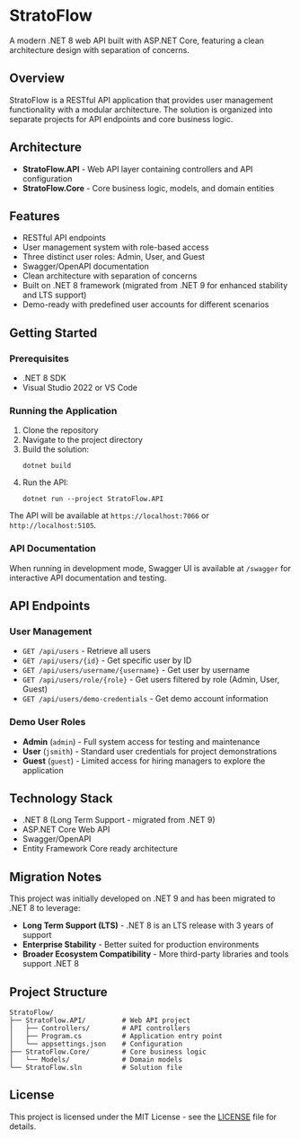 # StratoFlow

A modern .NET 8 web API built with ASP.NET Core, featuring a clean architecture design with separation of concerns.

## Overview

StratoFlow is a RESTful API application that provides user management functionality with a modular architecture. The solution is organized into separate projects for API endpoints and core business logic.

## Architecture

- **StratoFlow.API** - Web API layer containing controllers and API configuration
- **StratoFlow.Core** - Core business logic, models, and domain entities

## Features

- RESTful API endpoints
- User management system with role-based access
- Three distinct user roles: Admin, User, and Guest
- Swagger/OpenAPI documentation
- Clean architecture with separation of concerns
- Built on .NET 8 framework (migrated from .NET 9 for enhanced stability and LTS support)
- Demo-ready with predefined user accounts for different scenarios
## Getting Started

### Prerequisites

- .NET 8 SDK
- Visual Studio 2022 or VS Code

### Running the Application

1. Clone the repository
2. Navigate to the project directory
3. Build the solution:
   ```
   dotnet build
   ```
4. Run the API:
   ```
   dotnet run --project StratoFlow.API
   ```

The API will be available at `https://localhost:7066` or `http://localhost:5105`.

### API Documentation

When running in development mode, Swagger UI is available at `/swagger` for interactive API documentation and testing.

## API Endpoints

### User Management
- `GET /api/users` - Retrieve all users
- `GET /api/users/{id}` - Get specific user by ID  
- `GET /api/users/username/{username}` - Get user by username
- `GET /api/users/role/{role}` - Get users filtered by role (Admin, User, Guest)
- `GET /api/users/demo-credentials` - Get demo account information

### Demo User Roles
- **Admin** (`admin`) - Full system access for testing and maintenance
- **User** (`jsmith`) - Standard user credentials for project demonstrations  
- **Guest** (`guest`) - Limited access for hiring managers to explore the application

## Technology Stack

- .NET 8 (Long Term Support - migrated from .NET 9)
- ASP.NET Core Web API
- Swagger/OpenAPI
- Entity Framework Core ready architecture

## Migration Notes

This project was initially developed on .NET 9 and has been migrated to .NET 8 to leverage:
- **Long Term Support (LTS)** - .NET 8 is an LTS release with 3 years of support
- **Enterprise Stability** - Better suited for production environments
- **Broader Ecosystem Compatibility** - More third-party libraries and tools support .NET 8

## Project Structure

```
StratoFlow/
├── StratoFlow.API/         # Web API project
│   ├── Controllers/        # API controllers
│   ├── Program.cs          # Application entry point
│   └── appsettings.json    # Configuration
├── StratoFlow.Core/        # Core business logic
│   └── Models/             # Domain models
└── StratoFlow.sln          # Solution file
```

## License

This project is licensed under the MIT License - see the [LICENSE](LICENSE) file for details.
